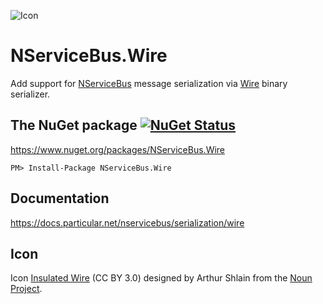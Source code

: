 ![Icon](https://raw.githubusercontent.com/hmemcpy/NServiceBus.Wire/master/icon.png)


# NServiceBus.Wire

Add support for [NServiceBus](http://particular.net/NServiceBus) message serialization via [Wire](https://github.com/rogeralsing/Wire) binary serializer.


## The NuGet package  [![NuGet Status](http://img.shields.io/nuget/v/NServiceBus.Wire.svg?style=flat)](https://www.nuget.org/packages/NServiceBus.Wire/)

https://www.nuget.org/packages/NServiceBus.Wire

    PM> Install-Package NServiceBus.Wire


## Documentation

https://docs.particular.net/nservicebus/serialization/wire


## Icon

Icon [Insulated Wire](https://thenounproject.com/term/insulated-wire/116162) (CC BY 3.0) designed by Arthur Shlain from the [Noun Project](http://www.thenounproject.com).